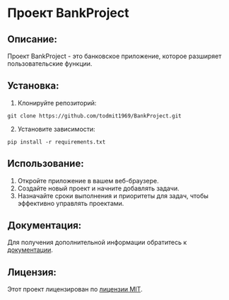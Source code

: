 # Проект BankProject

## Описание:

Проект BankProject - это банковское приложение, которое разширяет пользовательские функции.

## Установка:

1. Клонируйте репозиторий:
```
git clone https://github.com/todmit1969/BankProject.git
```
2. Установите зависимости:
```
pip install -r requirements.txt
```
## Использование:

1. Откройте приложение в вашем веб-браузере.
2. Создайте новый проект и начните добавлять задачи.
3. Назначайте сроки выполнения и приоритеты для задач, чтобы эффективно управлять проектами.

## Документация:

Для получения дополнительной информации обратитесь к [документации](docs/README.md).

## Лицензия:

Этот проект лицензирован по [лицензии MIT](LICENSE).